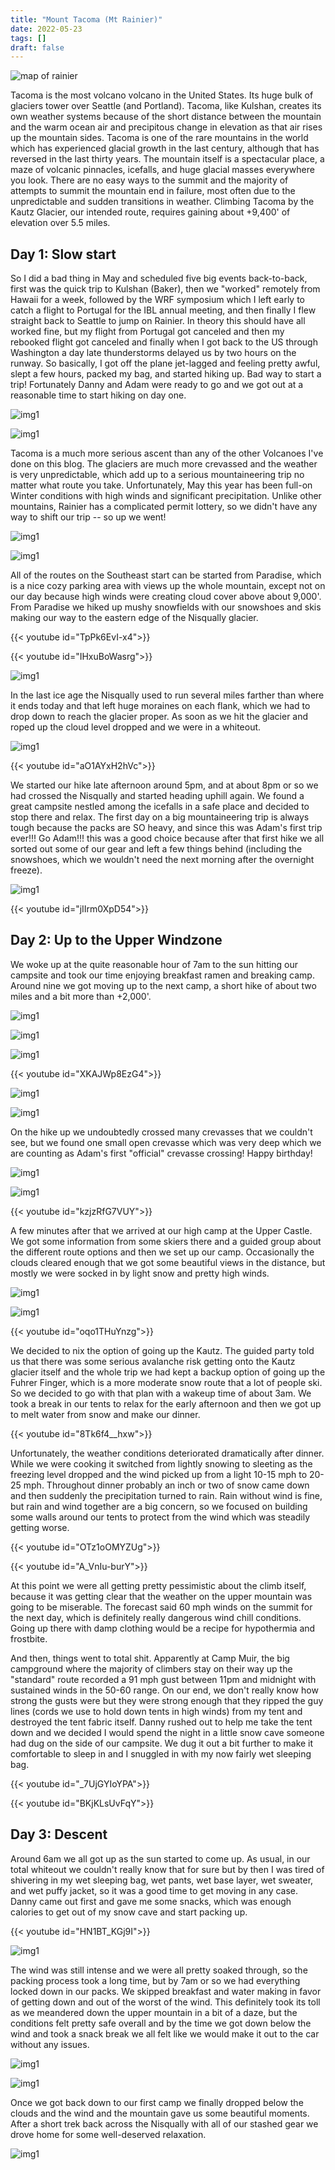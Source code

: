 ```yaml
---
title: "Mount Tacoma (Mt Rainier)"
date: 2022-05-23
tags: []
draft: false
---
```


![map of rainier](/static/maps/rainier_kautz.png)

Tacoma is the most volcano volcano in the United States. Its huge bulk of glaciers tower over Seattle (and Portland). Tacoma, like Kulshan, creates its own weather systems because of the short distance between the mountain and the warm ocean air and precipitous change in elevation as that air rises up the mountain sides. Tacoma is one of the rare mountains in the world which has experienced glacial growth in the last century, although that has reversed in the last thirty years. The mountain itself is a spectacular place, a maze of volcanic pinnacles, icefalls, and huge glacial masses everywhere you look. There are no easy ways to the summit and the majority of attempts to summit the mountain end in failure, most often due to the unpredictable and sudden transitions in weather. Climbing Tacoma by the Kautz Glacier, our intended route, requires gaining about +9,400' of elevation over 5.5 miles. 

## Day 1: Slow start

So I did a bad thing in May and scheduled five big events back-to-back, first was the quick trip to Kulshan (Baker), then we "worked" remotely from Hawaii for a week, followed by the WRF symposium which I left early to catch a flight to Portugal for the IBL annual meeting, and then finally I flew straight back to Seattle to jump on Rainier. In theory this should have all worked fine, but my flight from Portugal got canceled and then my rebooked flight got canceled and finally when I got back to the US through Washington a day late thunderstorms delayed us by two hours on the runway. So basically, I got off the plane jet-lagged and feeling pretty awful, slept a few hours, packed my bag, and started hiking up. Bad way to start a trip! Fortunately Danny and Adam were ready to go and we got out at a reasonable time to start hiking on day one. 

![img1](/static/rainier22/IMG_0819.png)

![img1](/static/rainier22/IMG_0820.png)

Tacoma is a much more serious ascent than any of the other Volcanoes I've done on this blog. The glaciers are much more crevassed and the weather is very unpredictable, which add up to a serious mountaineering trip no matter what route you take. Unfortunately, May this year has been full-on Winter conditions with high winds and significant precipitation. Unlike other mountains, Rainier has a complicated permit lottery, so we didn't have any way to shift our trip -- so up we went! 

![img1](/static/rainier22/IMG_0822.png)

![img1](/static/rainier22/IMG_0823.png)

All of the routes on the Southeast start can be started from Paradise, which is a nice cozy parking area with views up the whole mountain, except not on our day because high winds were creating cloud cover above about 9,000'. From Paradise we hiked up mushy snowfields with our snowshoes and skis making our way to the eastern edge of the Nisqually glacier. 

{{< youtube id="TpPk6EvI-x4">}}<space>

{{< youtube id="IHxuBoWasrg">}}<space>

![img1](/static/rainier22/IMG_1586.jpg)

In the last ice age the Nisqually used to run several miles farther than where it ends today and that left huge moraines on each flank, which we had to drop down to reach the glacier proper. As soon as we hit the glacier and roped up the cloud level dropped and we were in a whiteout.

![img1](/static/rainier22/IMG_0826.png)

{{< youtube id="aO1AYxH2hVc">}}<space>

We started our hike late afternoon around 5pm, and at about 8pm or so we had crossed the Nisqually and started heading uphill again. We found a great campsite nestled among the icefalls in a safe place and decided to stop there and relax. The first day on a big mountaineering trip is always tough because the packs are SO heavy, and since this was Adam's first trip ever!!! Go Adam!!! this was a good choice because after that first hike we all sorted out some of our gear and left a few things behind (including the snowshoes, which we wouldn't need the next morning after the overnight freeze). 

![img1](/static/rainier22/IMG_0829.png)

{{< youtube id="jIIrm0XpD54">}}<space>

## Day 2: Up to the Upper Windzone

We woke up at the quite reasonable hour of 7am to the sun hitting our campsite and took our time enjoying breakfast ramen and breaking camp. Around nine we got moving up to the next camp, a short hike of about two miles and a bit more than +2,000'. 

![img1](/static/rainier22/IMG_0830.png)

![img1](/static/rainier22/IMG_0833.png)

![img1](/static/rainier22/IMG_0834.png)

{{< youtube id="XKAJWp8EzG4">}}<space>

![img1](/static/rainier22/IMG_0835.png)

![img1](/static/rainier22/20220524_094508.jpg)

On the hike up we undoubtedly crossed many crevasses that we couldn't see, but we found one small open crevasse which was very deep which we are counting as Adam's first "official" crevasse crossing! Happy birthday! 

![img1](/static/rainier22/20220524_121907.jpg)

![img1](/static/rainier22/IMG_1610.jpg)

{{< youtube id="kzjzRfG7VUY">}}<space>

A few minutes after that we arrived at our high camp at the Upper Castle. We got some information from some skiers there and a guided group about the different route options and then we set up our camp. Occasionally the clouds cleared enough that we got some beautiful views in the distance, but mostly we were socked in by light snow and pretty high winds. 

![img1](/static/rainier22/IMG_0840.png)

![img1](/static/rainier22/IMG_0838.png)

{{< youtube id="oqo1THuYnzg">}}<space>

We decided to nix the option of going up the Kautz. The guided party told us that there was some serious avalanche risk getting onto the Kautz glacier itself and the whole trip we had kept a backup option of going up the Fuhrer Finger, which is a more moderate snow route that a lot of people ski. So we decided to go with that plan with a wakeup time of about 3am. We took a break in our tents to relax for the early afternoon and then we got up to melt water from snow and make our dinner.

{{< youtube id="8Tk6f4__hxw">}}<space>

Unfortunately, the weather conditions deteriorated dramatically after dinner. While we were cooking it switched from lightly snowing to sleeting as the freezing level dropped and the wind picked up from a light 10-15 mph to 20-25 mph. Throughout dinner probably an inch or two of snow came down and then suddenly the precipitation turned to rain. Rain without wind is fine, but rain and wind together are a big concern, so we focused on building some walls around our tents to protect from the wind which was steadily getting worse.

{{< youtube id="OTz1oOMYZUg">}}<space>

{{< youtube id="A_VnIu-burY">}}<space>

At this point we were all getting pretty pessimistic about the climb itself, because it was getting clear that the weather on the upper mountain was going to be miserable. The forecast said 60 mph winds on the summit for the next day, which is definitely really dangerous wind chill conditions. Going up there with damp clothing would be a recipe for hypothermia and frostbite. 

And then, things went to total shit. Apparently at Camp Muir, the big campground where the majority of climbers stay on their way up the "standard" route recorded a 91 mph gust between 11pm and midnight with sustained winds in the 50-60 range. On our end, we don't really know how strong the gusts were but they were strong enough that they ripped the guy lines (cords we use to hold down tents in high winds) from my tent and destroyed the tent fabric itself. Danny rushed out to help me take the tent down and we decided I would spend the night in a little snow cave someone had dug on the side of our campsite. We dug it out a bit further to make it comfortable to sleep in and I snuggled in with my now fairly wet sleeping bag. 

{{< youtube id="_7UjGYIoYPA">}}<space>

{{< youtube id="BKjKLsUvFqY">}}<space>

## Day 3: Descent

Around 6am we all got up as the sun started to come up. As usual, in our total whiteout we couldn't really know that for sure but by then I was tired of shivering in my wet sleeping bag, wet pants, wet base layer, wet sweater, and wet puffy jacket, so it was a good time to get moving in any case. Danny came out first and gave me some snacks, which was enough calories to get out of my snow cave and start packing up.

{{< youtube id="HN1BT_KGj9I">}}<space>

![img1](/static/rainier22/IMG_0852.png)

The wind was still intense and we were all pretty soaked through, so the packing process took a long time, but by 7am or so we had everything locked down in our packs. We skipped breakfast and water making in favor of getting down and out of the worst of the wind. This definitely took its toll as we meandered down the upper mountain in a bit of a daze, but the conditions felt pretty safe overall and by the time we got down below the wind and took a snack break we all felt like we would make it out to the car without any issues. 

![img1](/static/rainier22/IMG_0854.png)

![img1](/static/rainier22/IMG_0855.png)

Once we got back down to our first camp we finally dropped below the clouds and the wind and the mountain gave us some beautiful moments. After a short trek back across the Nisqually with all of our stashed gear we drove home for some well-deserved relaxation. 

![img1](/static/rainier22/IMG_0857.png)

